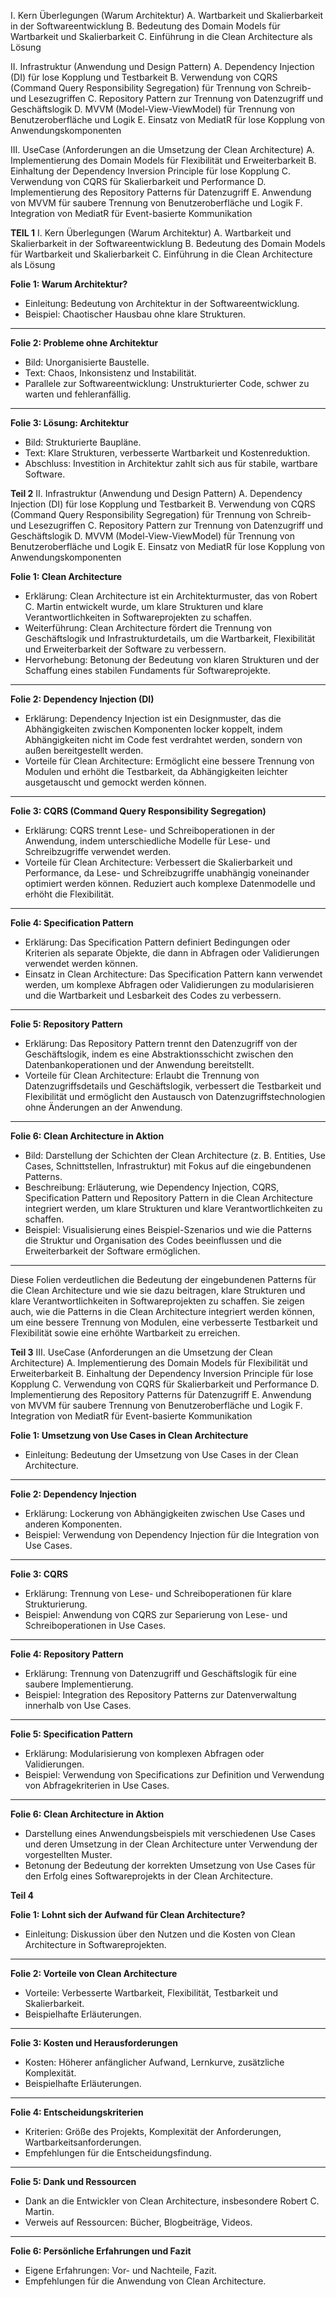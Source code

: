 I. Kern Überlegungen (Warum Architektur)
   A. Wartbarkeit und Skalierbarkeit in der Softwareentwicklung
   B. Bedeutung des Domain Models für Wartbarkeit und Skalierbarkeit
   C. Einführung in die Clean Architecture als Lösung
   
II. Infrastruktur (Anwendung und Design Pattern)
   A. Dependency Injection (DI) für lose Kopplung und Testbarkeit
   B. Verwendung von CQRS (Command Query Responsibility Segregation) für Trennung von Schreib- und Lesezugriffen
   C. Repository Pattern zur Trennung von Datenzugriff und Geschäftslogik
   D. MVVM (Model-View-ViewModel) für Trennung von Benutzeroberfläche und Logik
   E. Einsatz von MediatR für lose Kopplung von Anwendungskomponenten
   
III. UseCase (Anforderungen an die Umsetzung der Clean Architecture)
   A. Implementierung des Domain Models für Flexibilität und Erweiterbarkeit
   B. Einhaltung der Dependency Inversion Principle für lose Kopplung
   C. Verwendung von CQRS für Skalierbarkeit und Performance
   D. Implementierung des Repository Patterns für Datenzugriff
   E. Anwendung von MVVM für saubere Trennung von Benutzeroberfläche und Logik
   F. Integration von MediatR für Event-basierte Kommunikation
   


**TEIL 1**
I. Kern Überlegungen (Warum Architektur)
   A. Wartbarkeit und Skalierbarkeit in der Softwareentwicklung
   B. Bedeutung des Domain Models für Wartbarkeit und Skalierbarkeit
   C. Einführung in die Clean Architecture als Lösung

**Folie 1: Warum Architektur?**

- Einleitung: Bedeutung von Architektur in der Softwareentwicklung.
- Beispiel: Chaotischer Hausbau ohne klare Strukturen.

---

**Folie 2: Probleme ohne Architektur**

- Bild: Unorganisierte Baustelle.
- Text: Chaos, Inkonsistenz und Instabilität.
- Parallele zur Softwareentwicklung: Unstrukturierter Code, schwer zu warten und fehleranfällig.

---

**Folie 3: Lösung: Architektur**

- Bild: Strukturierte Baupläne.
- Text: Klare Strukturen, verbesserte Wartbarkeit und Kostenreduktion.
- Abschluss: Investition in Architektur zahlt sich aus für stabile, wartbare Software.

**Teil 2**
II. Infrastruktur (Anwendung und Design Pattern)
   A. Dependency Injection (DI) für lose Kopplung und Testbarkeit
   B. Verwendung von CQRS (Command Query Responsibility Segregation) für Trennung von Schreib- und Lesezugriffen
   C. Repository Pattern zur Trennung von Datenzugriff und Geschäftslogik
   D. MVVM (Model-View-ViewModel) für Trennung von Benutzeroberfläche und Logik
   E. Einsatz von MediatR für lose Kopplung von Anwendungskomponenten

**Folie 1: Clean Architecture**

- Erklärung: Clean Architecture ist ein Architekturmuster, das von Robert C. Martin entwickelt wurde, um klare Strukturen und klare Verantwortlichkeiten in Softwareprojekten zu schaffen.
- Weiterführung: Clean Architecture fördert die Trennung von Geschäftslogik und Infrastrukturdetails, um die Wartbarkeit, Flexibilität und Erweiterbarkeit der Software zu verbessern.
- Hervorhebung: Betonung der Bedeutung von klaren Strukturen und der Schaffung eines stabilen Fundaments für Softwareprojekte.

---

**Folie 2: Dependency Injection (DI)**

- Erklärung: Dependency Injection ist ein Designmuster, das die Abhängigkeiten zwischen Komponenten locker koppelt, indem Abhängigkeiten nicht im Code fest verdrahtet werden, sondern von außen bereitgestellt werden.
- Vorteile für Clean Architecture: Ermöglicht eine bessere Trennung von Modulen und erhöht die Testbarkeit, da Abhängigkeiten leichter ausgetauscht und gemockt werden können.

---

**Folie 3: CQRS (Command Query Responsibility Segregation)**

- Erklärung: CQRS trennt Lese- und Schreiboperationen in der Anwendung, indem unterschiedliche Modelle für Lese- und Schreibzugriffe verwendet werden.
- Vorteile für Clean Architecture: Verbessert die Skalierbarkeit und Performance, da Lese- und Schreibzugriffe unabhängig voneinander optimiert werden können. Reduziert auch komplexe Datenmodelle und erhöht die Flexibilität.

---

**Folie 4: Specification Pattern**

- Erklärung: Das Specification Pattern definiert Bedingungen oder Kriterien als separate Objekte, die dann in Abfragen oder Validierungen verwendet werden können.
- Einsatz in Clean Architecture: Das Specification Pattern kann verwendet werden, um komplexe Abfragen oder Validierungen zu modularisieren und die Wartbarkeit und Lesbarkeit des Codes zu verbessern.

---

**Folie 5: Repository Pattern**

- Erklärung: Das Repository Pattern trennt den Datenzugriff von der Geschäftslogik, indem es eine Abstraktionsschicht zwischen den Datenbankoperationen und der Anwendung bereitstellt.
- Vorteile für Clean Architecture: Erlaubt die Trennung von Datenzugriffsdetails und Geschäftslogik, verbessert die Testbarkeit und Flexibilität und ermöglicht den Austausch von Datenzugriffstechnologien ohne Änderungen an der Anwendung.

---

**Folie 6: Clean Architecture in Aktion**

- Bild: Darstellung der Schichten der Clean Architecture (z. B. Entities, Use Cases, Schnittstellen, Infrastruktur) mit Fokus auf die eingebundenen Patterns.
- Beschreibung: Erläuterung, wie Dependency Injection, CQRS, Specification Pattern und Repository Pattern in die Clean Architecture integriert werden, um klare Strukturen und klare Verantwortlichkeiten zu schaffen.
- Beispiel: Visualisierung eines Beispiel-Szenarios und wie die Patterns die Struktur und Organisation des Codes beeinflussen und die Erweiterbarkeit der Software ermöglichen.

---

Diese Folien verdeutlichen die Bedeutung der eingebundenen Patterns für die Clean Architecture und wie sie dazu beitragen, klare Strukturen und klare Verantwortlichkeiten in Softwareprojekten zu schaffen. Sie zeigen auch, wie die Patterns in die Clean Architecture integriert werden können, um eine bessere Trennung von Modulen, eine verbesserte Testbarkeit und Flexibilität sowie eine erhöhte Wartbarkeit zu erreichen.

**Teil 3**
III. UseCase (Anforderungen an die Umsetzung der Clean Architecture)
   A. Implementierung des Domain Models für Flexibilität und Erweiterbarkeit
   B. Einhaltung der Dependency Inversion Principle für lose Kopplung
   C. Verwendung von CQRS für Skalierbarkeit und Performance
   D. Implementierung des Repository Patterns für Datenzugriff
   E. Anwendung von MVVM für saubere Trennung von Benutzeroberfläche und Logik
   F. Integration von MediatR für Event-basierte Kommunikation

**Folie 1: Umsetzung von Use Cases in Clean Architecture**

- Einleitung: Bedeutung der Umsetzung von Use Cases in der Clean Architecture.

---

**Folie 2: Dependency Injection**

- Erklärung: Lockerung von Abhängigkeiten zwischen Use Cases und anderen Komponenten.
- Beispiel: Verwendung von Dependency Injection für die Integration von Use Cases.

---

**Folie 3: CQRS**

- Erklärung: Trennung von Lese- und Schreiboperationen für klare Strukturierung.
- Beispiel: Anwendung von CQRS zur Separierung von Lese- und Schreiboperationen in Use Cases.

---

**Folie 4: Repository Pattern**

- Erklärung: Trennung von Datenzugriff und Geschäftslogik für eine saubere Implementierung.
- Beispiel: Integration des Repository Patterns zur Datenverwaltung innerhalb von Use Cases.

---

**Folie 5: Specification Pattern**

- Erklärung: Modularisierung von komplexen Abfragen oder Validierungen.
- Beispiel: Verwendung von Specifications zur Definition und Verwendung von Abfragekriterien in Use Cases.

---

**Folie 6: Clean Architecture in Aktion**

- Darstellung eines Anwendungsbeispiels mit verschiedenen Use Cases und deren Umsetzung in der Clean Architecture unter Verwendung der vorgestellten Muster.
- Betonung der Bedeutung der korrekten Umsetzung von Use Cases für den Erfolg eines Softwareprojekts in der Clean Architecture.

**Teil 4**


**Folie 1: Lohnt sich der Aufwand für Clean Architecture?**

- Einleitung: Diskussion über den Nutzen und die Kosten von Clean Architecture in Softwareprojekten.

---

**Folie 2: Vorteile von Clean Architecture**

- Vorteile: Verbesserte Wartbarkeit, Flexibilität, Testbarkeit und Skalierbarkeit.
- Beispielhafte Erläuterungen.

---

**Folie 3: Kosten und Herausforderungen**

- Kosten: Höherer anfänglicher Aufwand, Lernkurve, zusätzliche Komplexität.
- Beispielhafte Erläuterungen.

---

**Folie 4: Entscheidungskriterien**

- Kriterien: Größe des Projekts, Komplexität der Anforderungen, Wartbarkeitsanforderungen.
- Empfehlungen für die Entscheidungsfindung.

---

**Folie 5: Dank und Ressourcen**

- Dank an die Entwickler von Clean Architecture, insbesondere Robert C. Martin.
- Verweis auf Ressourcen: Bücher, Blogbeiträge, Videos.

---

**Folie 6: Persönliche Erfahrungen und Fazit**

- Eigene Erfahrungen: Vor- und Nachteile, Fazit.
- Empfehlungen für die Anwendung von Clean Architecture.
